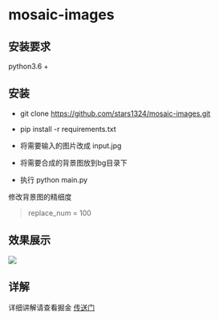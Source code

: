 # mosaic-images

## 安装要求
python3.6 +

## 安装

* git clone https://github.com/stars1324/mosaic-images.git

* pip install -r requirements.txt

* 将需要输入的图片改成 input.jpg
* 将需要合成的背景图放到bg目录下
* 执行 python main.py

修改背景图的精细度
> replace_num = 100 

## 效果展示
![](https://p9-juejin.byteimg.com/tos-cn-i-k3u1fbpfcp/a3b4b8ac358d41d69905cf0669c22980~tplv-k3u1fbpfcp-watermark.image)

## 详解
详细讲解请查看掘金 [传送门](https://juejin.cn/post/7077933676197052452)